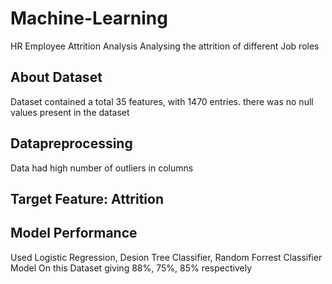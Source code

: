 # Machine-Learning
HR Employee Attrition Analysis
Analysing the attrition of different Job roles

## About Dataset
Dataset contained a total 35 features, with 1470 entries.
there was no null values present in the dataset

## Datapreprocessing
Data had high number of outliers in columns

## Target Feature: Attrition

## Model Performance
Used Logistic Regression, Desion Tree Classifier, Random Forrest Classifier Model 
On this Dataset giving 88%, 75%, 85% respectively


